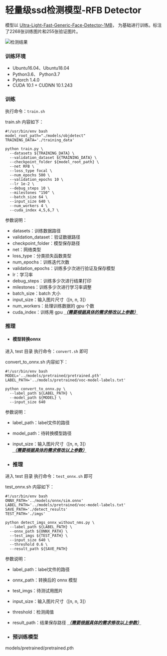 # 轻量级ssd检测模型-RFB Detector

模型以 [Ultra-Light-Fast-Generic-Face-Detector-1MB](https://github.com/Linzaer/Ultra-Light-Fast-Generic-Face-Detector-1MB)， 为基础进行训练。标注了2268张训练图片和255张验证图片。

![检测结果](https://github.com/deep-phd/rfb-detector/blob/master/readme_imgs/result_1.jpg"检测结果")

### 训练环境
+ Ubuntu16.04、Ubuntu18.04
+ Python3.6、 Python3.7
+ Pytorch 1.4.0
+ CUDA 10.1 + CUDNN 10.1.243

### 训练
执行命令：`train.sh`

train.sh 内容如下：
```
#!/usr/bin/env bash
model_root_path="./models/objdetect"
TRAINING_DATA='./training_data'

python train.py \
  --datasets ${TRAINING_DATA} \
  --validation_dataset ${TRAINING_DATA} \
  --checkpoint_folder ${model_root_path} \
  --net RFB \
  --loss_type focal \
  --num_epochs 500 \
  --validation_epochs 10 \
  --lr 1e-2 \
  --debug_steps 10 \
  --milestones "150" \
  --batch_size 64 \
  --input_size 640 \
  --num_workers 4 \
  --cuda_index 4,5,6,7 \
```

参数说明：
- datasets：训练数据路径
- validation_dataset：验证数据路径
- checkpoint_folder：模型保存路径
- net：网络类型
- loss_type：分类损失函数类型
- num_epochs：训练迭代次数
- validation_epochs：训练多少次进行验证及保存模型
- lr：学习率
- debug_steps：训练多少次进行结果打印
- milestones：训练多少次进行学习率调整
- batch_size：batch 大小
- input_size：输入图片尺寸（[n, n, 3]）
- num_workers：处理训练数据的 gpu 个数
- cuda_index：训练用 gpu
***<abbr title="Hyper Text Markup Language">（需要根据具体的需求修改以上参数）</abbr>***


### 推理
- #### 模型转换onnx
进入 test 目录
执行命令：`convert.sh` 即可

convert_to_onnx.sh 内容如下：
```
#!/usr/bin/env bash
MODEL='../models/pretrained/pretrained.pth'
LABEL_PATH='../models/pretrained/voc-model-labels.txt'

python convert_to_onnx.py \
  --label_path ${LABEL_PATH} \
  --model_path ${MODEL} \
  --input_size 640
```

参数说明：
- label_path：label文件的路径
- model_path：待转换模型路径
- input_size：输入图片尺寸（[n, n, 3]）
***<abbr title="Hyper Text Markup Language">（需要根据具体的需求修改以上参数）</abbr>***

- ### 推理
进入 test 目录
执行命令：`test_onnx.sh` 即可

test_onnx.sh 内容如下：
```
#!/usr/bin/env bash
ONNX_PATH='../models/onnx/sim.onnx'
LABEL_PATH='../models/pretrained/voc-model-labels.txt'
SAVE_PATH='./detect_results'
TEST_PATH='./imgs'

python detect_imgs_onnx_without_nms.py \
  --label_path ${LABEL_PATH} \
  --onnx_path ${ONNX_PATH} \
  --test_imgs ${TEST_PATH} \
  --input_size 640 \
  --threshold 0.6 \
  --result_path ${SAVE_PATH}
```

参数说明：
- label_path：label文件的路径
- onnx_path：转换后的 onnx 模型
- test_imgs：待测试用图片
- input_size：输入图片尺寸（[n, n, 3]）
- threshold：检测阈值
- result_path：结果保存路径
***<abbr title="Hyper Text Markup Language">（需要根据具体的需求修改以上参数）</abbr>***

- ### 预训练模型
models/pretrained/pretrained.pth



